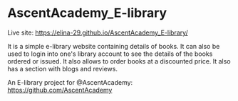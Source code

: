 # AscentAcademy_E-library

Live site: https://elina-29.github.io/AscentAcademy_E-library/

It is a simple e-library website containing details of books. It can also be used to login into one's library account to see the details of the books ordered or issued. It also allows to order books at a discounted price. It also has a section with blogs and reviews.

An E-library project for @AscentAcademy: https://github.com/AscentAcademy
